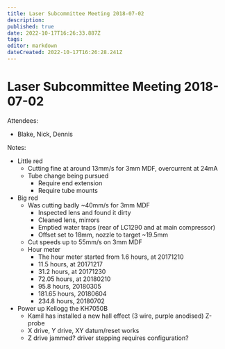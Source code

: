 ```yaml
---
title: Laser Subcommittee Meeting 2018-07-02
description: 
published: true
date: 2022-10-17T16:26:33.887Z
tags: 
editor: markdown
dateCreated: 2022-10-17T16:26:28.241Z
---
```


# Laser Subcommittee Meeting 2018-07-02

Attendees:

-   Blake, Nick, Dennis

Notes:

-   Little red
    -   Cutting fine at around 13mm/s for 3mm MDF, overcurrent at 24mA
    -   Tube change being pursued
        -   Require end extension
        -   Require tube mounts
-   Big red
    -   Was cutting badly \~40mm/s for 3mm MDF
        -   Inspected lens and found it dirty
        -   Cleaned lens, mirrors
        -   Emptied water traps (rear of LC1290 and at main compressor)
        -   Offset set to 18mm, nozzle to target \~19.5mm
    -   Cut speeds up to 55mm/s on 3mm MDF
    -   Hour meter
        -   The hour meter started from 1.6 hours, at 20171210
        -   11.5 hours, at 20171217
        -   31.2 hours, at 20171230
        -   72.05 hours, at 20180210
        -   95.8 hours, 20180305
        -   181.65 hours, 20180604
        -   234.8 hours, 20180702
-   Power up Kellogg the KH7050B
    -   Kamil has installed a new hall effect (3 wire, purple anodised) Z-probe
    -   X drive, Y drive, XY datum/reset works
    -   Z drive jammed? driver stepping requires configuration?
